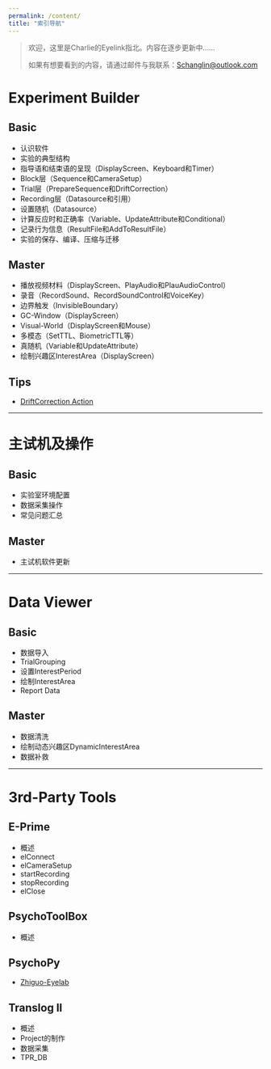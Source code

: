 ```yaml
---
permalink: /content/
title: "索引导航"
---
```


>欢迎，这里是Charlie的Eyelink指北。内容在逐步更新中……
>
>如果有想要看到的内容，请通过邮件与我联系：Schanglin@outlook.com

# Experiment Builder

## Basic
* 认识软件
* 实验的典型结构
* 指导语和结束语的呈现（DisplayScreen、Keyboard和Timer）
* Block层（Sequence和CameraSetup）
* Trial层（PrepareSequence和DriftCorrection）
* Recording层（Datasource和引用）
* 设置随机（Datasource）
* 计算反应时和正确率（Variable、UpdateAttribute和Conditional）
* 记录行为信息（ResultFile和AddToResultFile）
* 实验的保存、编译、压缩与迁移

## Master
* 播放视频材料（DisplayScreen、PlayAudio和PlauAudioControl）
* 录音（RecordSound、RecordSoundControl和VoiceKey）
* 边界触发（InvisibleBoundary）
* GC-Window（DisplayScreen）
* Visual-World（DisplayScreen和Mouse）
* 多模态（SetTTL、BiometricTTL等）
* 真随机（Variable和UpdateAttribute）
* 绘制兴趣区InterestArea（DisplayScreen）

## Tips

* [DriftCorrection Action](http://charlie-techblog.com/eyetracking/Drift/)

---

# 主试机及操作

## Basic

* 实验室环境配置
* 数据采集操作
* 常见问题汇总

## Master

* 主试机软件更新

---

# Data Viewer

## Basic

* 数据导入
* TrialGrouping
* 设置InterestPeriod
* 绘制InterestArea
* Report Data

## Master

* 数据清洗
* 绘制动态兴趣区DynamicInterestArea
* 数据补救

---

# 3rd-Party Tools

## E-Prime

* 概述
* elConnect
* elCameraSetup
* startRecording
* stopRecording
* elClose

## PsychoToolBox

* 概述

## PsychoPy

* [Zhiguo-Eyelab](https://github.com/zhiguo-eyelab/Pylink_book)

## Translog II

* 概述
* Project的制作
* 数据采集
* TPR_DB

